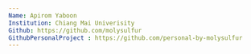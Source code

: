 ```yaml
---
Name: Apirom Yaboon
Institution: Chiang Mai Univerisity
Github: https://github.com/molysulfur
GithubPersonalProject : https://github.com/personal-by-molysulfur
---
```

